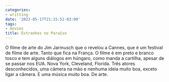 ```yaml
---
categories:
- writting
date: '2022-05-17T21:15:52-03:00'
tags:
- movies
title: Estranhos no Paraíso
---
```


O filme de arte do Jim Jarmusch que o revelou a Cannes, que é um festival de filme de arte. Tanto que fica na França. O filme é em preto e branco tosco e tem alguns diálogos em húngaro, como manda a cartilha, apesar de se passar nos EUA. Nova York, Cleveland, Florida. Três atores desconhecidos, uma câmera na mão e nenhuma ideia muito boa, exceto ligar a câmera. E uma música muito boa. De arte.

